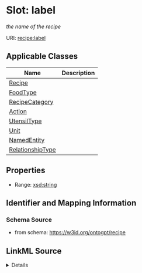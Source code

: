 # Slot: label
_the name of the recipe_


URI: [recipe:label](http://w3id.org/ontogpt/recipe/label)



<!-- no inheritance hierarchy -->




## Applicable Classes

| Name | Description |
| --- | --- |
[Recipe](Recipe.md) | 
[FoodType](FoodType.md) | 
[RecipeCategory](RecipeCategory.md) | 
[Action](Action.md) | 
[UtensilType](UtensilType.md) | 
[Unit](Unit.md) | 
[NamedEntity](NamedEntity.md) | 
[RelationshipType](RelationshipType.md) | 






## Properties

* Range: [xsd:string](xsd:string)







## Identifier and Mapping Information







### Schema Source


* from schema: https://w3id.org/ontogpt/recipe




## LinkML Source

<details>
```yaml
name: label
description: the name of the recipe
from_schema: https://w3id.org/ontogpt/recipe
rank: 1000
alias: label
domain_of:
- Recipe
- NamedEntity
range: string

```
</details>